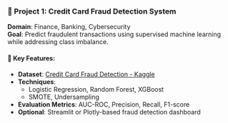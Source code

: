 ### 📌 Project 1: Credit Card Fraud Detection System

**Domain**: Finance, Banking, Cybersecurity  
**Goal**: Predict fraudulent transactions using supervised machine learning while addressing class imbalance.

#### 🔧 Key Features:
- **Dataset**: [Credit Card Fraud Detection - Kaggle](https://www.kaggle.com/mlg-ulb/creditcardfraud)
- **Techniques**:
  - Logistic Regression, Random Forest, XGBoost
  - SMOTE, Undersampling
- **Evaluation Metrics**: AUC-ROC, Precision, Recall, F1-score
- **Optional**: Streamlit or Plotly-based fraud detection dashboard
